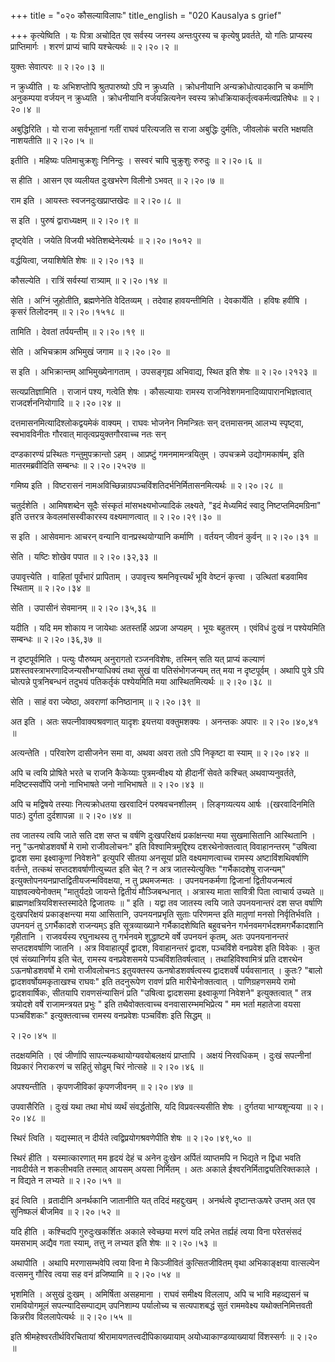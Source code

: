 +++
title = "०२० कौसल्याविलापः"
title_english = "020 Kausalya s grief"

+++
कृत्येष्विति । यः पित्रा अचोदित एव सर्वस्य जनस्य अन्तःपुरस्य च कृत्येषु प्रवर्तते, यो गतिः प्राप्यस्य प्राप्तिमार्गः । शरणं प्राप्यं चापि यश्चेत्यर्थः  ॥  २।२०।२  ॥   

  

युक्तः सेवात्परः  ॥  २।२०।३ ॥   

  

न क्रुध्यीति । यः अभिशप्तोपि श्रुतपारुष्यो ऽपि न क्रुध्यति । क्रोधनीयानि अन्यक्रोधोत्पादकानि च कर्माणि अनुकम्पया वर्जयन् न क्रुध्यति । क्रोधनीयानि वर्जयन्नित्यनेन स्वस्य क्रोधक्रियाकर्तृत्वकर्मत्वप्रतिषेधः  ॥  २।२०।४  ॥   

  

अबुद्धिरिति । यो राजा सर्वभूतानां गतीं राघवं परित्यजति स राजा अबुद्धिः दुर्मतिः, जीवलोकं चरति भक्षयति नाशयतीति  ॥  २।२०।५  ॥   

  

इतीति । महिष्यः पतिमाचुक्रशुः निनिन्दुः । सस्वरं चापि चुक्रुशुः रुरुदुः  ॥  २।२०।६  ॥   

  

स हीति । आसन एव व्यलीयत दुःखभरेण विलीनो ऽभवत्  ॥  २।२०।७  ॥   

  

राम इति । आयस्तः स्वजनदुःखप्राप्तखेदः  ॥  २।२०।८  ॥   

  

स इति । पुरुषं द्वाराध्यक्षम्  ॥  २।२०।९  ॥   

  

दृष्ट्वेति । जयेति विजयी भवेतिशब्देनेत्यर्थः  ॥  २।२०।१०१२  ॥   

  

वर्द्धयित्वा, जयाशिषेति शेषः  ॥  २।२०।१३  ॥   

  

कौसल्येति । रात्रिं सर्वस्यां रात्र्याम्  ॥  २।२०।१४  ॥   

  

सेति । अग्निं जुहोतीति, ब्रह्मणेनेति वेदितव्यम् । तदेवाह हावयन्तीमिति । देवकार्येति । हविषः हवींषि । कृसरं तिलोदनम्  ॥  २।२०।१५१८  ॥   

  

तामिति । देवतां तर्पयन्तीम्  ॥  २।२०।१९  ॥   

  

सेति । अभिचक्राम अभिमुखं जगाम  ॥  २।२०।२०  ॥   

  

स इति । अभिक्रान्तम् आभिमुख्येनागताम् । उपसङ्गृह्य अभिवाद्य, स्थित इति शेषः  ॥  २।२०।२१२३  ॥   

  

सत्यप्रतिज्ञामिति । राजानं पश्य, गत्वेति शेषः । कौसल्यायाः रामस्य राजनिवेशगमनादिव्यापारानभिज्ञत्वात् राजदर्शननियोगादि  ॥  २।२०।२४  ॥   

  

दत्तमासनमित्यादिश्लोकद्वयमेकं वाक्यम् । राघवः भोजनेन निमन्त्रितः सन् दत्तमासनम् आलभ्य स्पृष्ट्वा, स्वभावविनीतः गौरवात् मातृत्वप्रयुक्तगौरवाच्च नतः सन्  

दण्डकारण्यं प्रस्थितः गन्तुमुपक्रान्तो ऽहम् । आप्रष्टुं गमनमामन्त्रयितुम् । उपचक्रमे उद्योगमकार्षम्, इति मातरमब्रवीदिति सम्बन्धः  ॥  २।२०।२५२७  ॥   

  

गमिष्य इति । विष्टरासनं नामअविच्छिन्नाग्रपञ्चविंशतिदर्भनिर्मितासनमित्यर्थः  ॥  २।२०।२८  ॥   

  

चतुर्दशेति । आमिषशब्देन सूदैः संस्कृतं मांसभक्ष्यभोज्यादिकं लक्ष्यते, "इदं मेध्यमिदं स्वादु निष्टप्तमिदमग्रिना" इति उत्तरत्र केवलमांसस्वीकारस्य वक्ष्यमाणत्वात्  ॥  २।२०।२९।३०  ॥   

  

स इति । आसेवमानः आचरन् वन्यानि वानप्रस्थयोग्यानि कर्माणि । वर्तयन् जीवनं कुर्वन्  ॥  २।२०।३१  ॥   

  

सेति । यष्टिः शोखेव पपात  ॥  २।२०।३२,३३  ॥   

  

उपावृत्त्येति । वाहितां पूर्वंभारं प्रापिताम् । उपावृत्त्य श्रमनिवृत्त्यर्थं भूवि वेष्टनं कृत्त्वा । उत्थितां बडवामिव स्थिताम्  ॥  २।२०।३४  ॥   

  

सेति । उपासीनं सेवमानम्  ॥  २।२०।३५,३६  ॥   

  

यदीति । यदि मम शोकाय न जायेथाः अतस्तर्हि अप्रजा अप्यहम् । भूयः बहुतरम् । एवंविधं दुःखं न पश्येयमिति सम्बन्धः  ॥  २।२०।३६,३७  ॥   

  

न दृष्टपूर्वमिति । पत्युः पौरुष्यम् अनुरागतो रञ्जनविशेषः, तस्मिन् सति यत् प्राप्यं कल्याणं प्रशस्तवस्त्राभरणादिजन्यसौभग्याधिक्यं तथा सुखं वा पतिसंभोगजन्यम् तत् मया न दृष्टपूर्वम् । अथापि पुत्रे ऽपि चोत्पन्ने पुत्रनिबन्धनं तदुभयं पतिकर्तृकं पश्येयमिति मया आस्थितमित्यर्थः  ॥  २।२०।३८  ॥   

  

सेति । साहं वरा ज्येष्ठा, अवराणां कनिष्ठानाम्  ॥  २।२०।३९  ॥   

  

अत इति । अतः सपत्नीवाक्यश्रवणात् यादृशः इयत्तया वक्तुमशक्यः । अनन्तकः अपारः  ॥  २।२०।४०,४१  ॥   

  

अत्यन्तेति । परिवारेण दासीजनेन समा वा, अथवा अवरा ततो ऽपि निकृष्टा वा स्याम्  ॥  २।२०।४२  ॥   

  

अपि च त्वयि प्रोषिते भरते च राजनि कैकेय्याः पुत्रमन्वीक्ष्य यो हीदानीं सेवते कश्चित् अथवाप्यनुवर्तते, मदिष्टस्सर्वोपि जनो नाभिभाषते जनो नाभिभाषते  ॥  २।२०।४३  ॥   

  

अपि च मद्विषये तस्याः नित्यक्रोधतया खरवादिनं परुषवचनशीलम् । लिङ्गव्यत्यय आर्षः ।(खरवादिनमिति पाठः) दुर्गता दुर्दशापन्ना  ॥  २।२०।४४  ॥   

  

तव जातस्य त्वयि जाते सति दश सप्त च वर्षणि दुःखपरिक्षयं प्रकांक्षन्त्या मया सुखमासितानि आस्थितानि । ननु "ऊनषोडशवर्षो मे रामो राजीवलोचनः" इति विश्वामित्रमुद्दिश्य दशरथेनोक्तत्वात् विवाहानन्तरम् "उषित्वा द्वादश समा इक्ष्वाकूणां निवेशने" इत्युपरि सीतया अनसूयां प्रति वक्ष्यमाणत्वाच्च रामस्य अष्टाविंशथिवर्षाणि वर्तन्ते, तत्कथं सप्तदशवर्षाणीत्युच्यत इति चेत् ? न अत्र जातस्येत्युक्तिः "गर्भैकादशेषु राजन्यम्" इत्युक्तोपनयनप्राप्तद्वितीयजन्मविवक्षया, न तु प्रथमजन्मतः । उपनयनकर्मणा द्विजानां द्वितीयजन्मत्वं याज्ञवल्क्येनोक्तम् "मातुर्यदग्रे जायन्ते द्वितीयं मौञ्जिबन्धनात् । अत्रास्य माता सावित्री पिता त्वाचार्य उच्यते  ॥  ब्राह्मणक्षत्रियविशस्तस्मादेते द्विजातयः  ॥ " इति । यद्वा तव जातस्य त्वयि जाते उपनयनान्तरं दश सप्त वर्षाणि दुःखपरिक्षयं प्रकाङ्क्षन्त्या मया आसितानि, उपनयनप्रभृति सुताः परिणमन्त इति मातृ़णां मनसो निर्वृतिर्भवति । उपनयनं तु ऽगर्भैकादशे राजन्यम्ऽ इति सूत्रव्याख्याने गर्भैकादशेष्विति बहुवचनेन गर्भनवमगर्भदशमगर्भैकादशानि गृहीतानि । राजवर्यस्य रघुनाथस्य तु गर्भनवमे शुद्धाष्टमे वर्षे उपनयनं कृतम्, अतः उपनयनानन्तरं सप्तदशवर्षाणि जातनि । अत्र विवाहात्पूर्वं द्वादश, विवाहानन्तरं द्वादश, पञ्चविंशे वनप्रवेश इति विवेकः । कुत एवं संख्यानिर्णय इति चेत्, रामस्य वनप्रवेशसमये पञ्चविंशतिवर्षत्वात् । तथाहिविश्वामित्रं प्रति दशरथेन ऽऊनषोडशवर्षो मे रामो राजीवलोचनःऽ इतुयक्तस्य ऊनषोडशवर्षत्वस्य द्वादशवर्षे पर्यवसानात् । कुतः? "बालो द्वादशवर्षोयमकृताखश्च राघवः" इति तदनुरूपेण रावणं प्रति मारीचेनोक्तत्वात् । पाणिग्रहणसमये रामो द्वादशवार्षिकः, सीतयापि रावणसंन्यासिनं प्रति "उषित्वा द्वादशसमा इक्ष्वाकूणां निवेशने" इत्युक्तत्वात् " तत्र त्रयोदशे वर्षे राजामन्त्रयत प्रभुः " इति तथैवोक्तत्वाच्च वनवासारम्भमभिप्रेत्य " मम भर्ता महातेजा वयसा पञ्चविंशकः" इत्युक्तत्वाच्च रामस्य वनप्रवेशः पञ्चविंशः इति सिद्धम्  ॥   

२।२०।४५  ॥   

तदक्षयमिति । एवं जीर्णापि सापत्न्यकथायोग्यवयोबलक्षयं प्राप्तापि । अक्षयं निरवधिकम् । दुःखं सपत्नीनां विप्रकारं निराकरणं च सहितुं सोढुम् चिरं नोत्सहे  ॥  २।२०।४६  ॥   

  

अपश्यन्तीति । कृपणजीविकां कृपणजीवनम्  ॥  २।२०।४७  ॥   

  

उपवासैरिति । दुःखं यथा तथा मोघं व्यर्थं संवर्द्धतोसि, यदि विप्रवत्स्यसीति शेषः । दुर्गतया भाग्यशून्यया  ॥  २।२०।४८  ॥   

  

स्थिरं त्विति । यद्यस्मात् न दीर्यते त्वद्विप्रयोगश्रवणेपीति शेषः  ॥  २।२०।४९,५०  ॥   

  

स्थिरं हीति । यस्मात्कारणात् मम हृदयं देहं च अनेन दुःखेन अर्पितं व्याप्तमपि न भिद्यते न द्विधा भवति नावदीर्यते न शकलीभवति तस्मात् आयसम् अयसा निर्मितम् । अतः अकाले ईश्वरनिर्मिताद्व्यतिरिक्तकाले । न विद्यते न लभ्यते  ॥  २।२०।५१  ॥   

  

इदं त्विति । व्रतादीनि अनर्थकानि जातानीति यत् तदिदं महद्दुःखम् । अनर्थत्वे दृष्टान्तःऊषरे उप्तम् अत एव सुनिष्फलं बीजमिव  ॥  २।२०।५२  ॥   

  

यदि हीति । कश्चिदपि गुरुदुःखकर्शितः अकाले स्वेच्छया मरणं यदि लभेत तर्ह्यहं त्वया विना परेतसंसदं यमसभाम् अद्यैव गता स्याम्, तत्तु न लभ्यत इति शेषः  ॥  २।२०।५३  ॥   

  

अथापीति । अथापि मरणासम्भवेपि त्वया विना मे किञ्जीवितं कुत्सितजीवितम् वृथा अभिकाङ्क्षया वात्सल्येन वत्समनु गौरिव त्वया सह वनं व्रजिष्यामि  ॥  २।२०।५४  ॥   

  

भृशमिति । असुखं दुःखम् । अमिर्षिता असहमाना । राघवं समीक्ष्य विललाप, अपि च भावि महव्द्यसनं च रामवियोगमूलं सपत्न्यादिसम्पाद्यम् उपनिशाम्य पर्यालोच्य च सत्यपाशबद्धं सुतं राममवेक्ष्य यथोक्तनिमित्तवती किन्नरीव विललापेत्यर्थः  ॥  २।२०।५५  ॥   

  

इति श्रीमहेश्वरतीर्थविरचितायां श्रीरामायणतत्त्वदीपिकाख्यायाम् अयोध्याकाण्डव्याख्यायां विंशस्सर्गः  ॥  २।२०  ॥   

  

  

